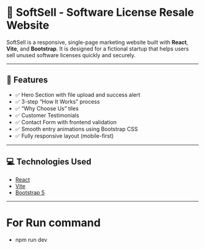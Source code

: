 # 🚀 SoftSell - Software License Resale Website

SoftSell is a responsive, single-page marketing website built with **React**, **Vite**, and **Bootstrap**. It is designed for a fictional startup that helps users sell unused software licenses quickly and securely.

---

## 📌 Features

- ✅ Hero Section with file upload and success alert
- ✅ 3-step “How It Works” process
- ✅ “Why Choose Us” tiles
- ✅ Customer Testimonials
- ✅ Contact Form with frontend validation
- ✅ Smooth entry animations using Bootstrap CSS
- ✅ Fully responsive layout (mobile-first)

---

## 💻 Technologies Used

- [React](https://reactjs.org/)
- [Vite](https://vitejs.dev/)
- [Bootstrap 5](https://getbootstrap.com/)

---
# For Run command
- npm run dev
